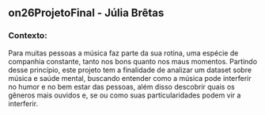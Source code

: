 ## on26ProjetoFinal - Júlia Brêtas

### Contexto:
Para muitas pessoas a música faz parte da sua rotina, uma espécie de companhia constante, tanto nos bons quanto nos maus momentos. Partindo desse princípio, este projeto tem a finalidade de analizar um dataset sobre música e saúde mental, buscando entender como a música pode interferir no humor e no bem estar das pessoas, além disso descobrir quais os gêneros mais ouvidos e, se ou como suas particularidades podem vir a interferir.
